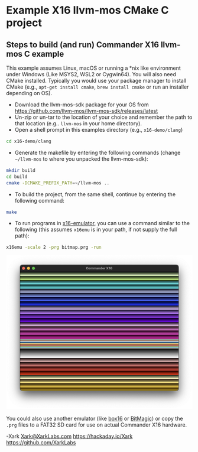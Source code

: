 # Example X16 llvm-mos CMake C project

## Steps to build (and run) Commander X16 llvm-mos C example

This example assumes Linux, macOS or running a *nix like environment under Windows (Like MSYS2, WSL2 or Cygwin64).  You will also need CMake installed.  Typically you would use your package manager to install CMake (e.g., `apt-get install cmake`, `brew install cmake` or run an installer depending on OS).

- Download the llvm-mos-sdk package for your OS from <https://github.com/llvm-mos/llvm-mos-sdk/releases/latest>
- Un-zip or un-tar to the location of your choice and remember the path to that location (e.g.. `llvm-mos` in your home directory).
- Open a shell prompt in this examples directory (e.g., `x16-demo/clang`)

```sh
cd x16-demo/clang
```

- Generate the makefile by entering the following commands (change `~/llvm-mos` to where you unpacked the llvm-mos-sdk):

```sh
mkdir build
cd build
cmake -DCMAKE_PREFIX_PATH=~/llvm-mos ..
```

- To build the project, from the same shell, continue by entering the following command:

```sh
make
```

- To run programs in [x16-emulator](https://github.com/X16Community/x16-emulator/releases/latest), you can use a command similar to the following (this assumes `x16emu` is in your path, if not supply the full path):

```sh
x16emu -scale 2 -prg bitmap.prg -run
```

![bitmap colored line example](bitmap-example.png)

  You could also use another emulator (like [box16](https://github.com/indigodarkwolf/box16) or [BitMagic](https://github.com/Yazwh0/BitMagic)) or copy the `.prg` files to a FAT32 SD card for use on actual Commander X16 hardware.

-Xark
<Xark@XarkLabs.com>
<https://hackaday.io/Xark>
<https://github.com/XarkLabs>

